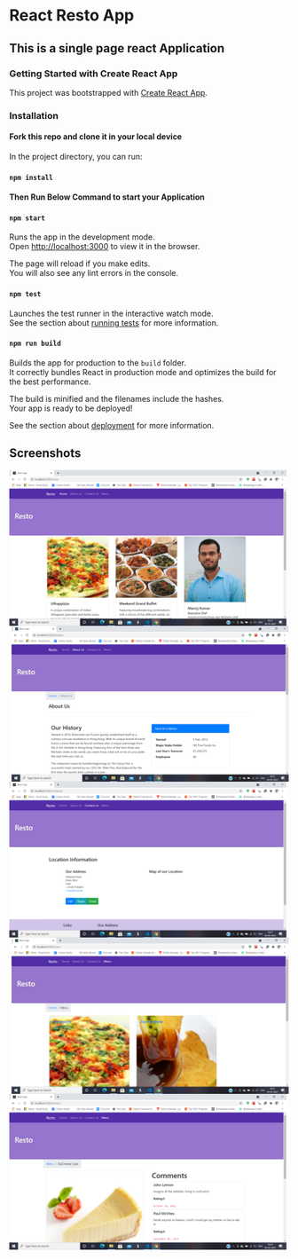 # React Resto App

## This is a single page react Application






### Getting Started with Create React App

This project was bootstrapped with [Create React App](https://github.com/facebook/create-react-app).

### Installation

#### Fork this repo and clone it in your local device



In the project directory, you can run:

#### `npm install`

#### Then Run Below Command to start your Application

#### `npm start`

Runs the app in the development mode.\
Open [http://localhost:3000](http://localhost:3000) to view it in the browser.

The page will reload if you make edits.\
You will also see any lint errors in the console.

#### `npm test`

Launches the test runner in the interactive watch mode.\
See the section about [running tests](https://facebook.github.io/create-react-app/docs/running-tests) for more information.

#### `npm run build`

Builds the app for production to the `build` folder.\
It correctly bundles React in production mode and optimizes the build for the best performance.

The build is minified and the filenames include the hashes.\
Your app is ready to be deployed!

See the section about [deployment](https://facebook.github.io/create-react-app/docs/deployment) for more information.

## Screenshots
<img align="left" width="500" src="https://github.com/mjmaurya/React-Resto-App/blob/master/screenshots/home.png"/>
<img align="right" width="500" src="https://github.com/mjmaurya/React-Resto-App/blob/master/screenshots/aboutus.png"/>
<img align="left" width="500" src="https://github.com/mjmaurya/React-Resto-App/blob/master/screenshots/contacts.png"/>
<img align="right" width="500" src="https://github.com/mjmaurya/React-Resto-App/blob/master/screenshots/menu.png"/>
<img align="left" width="500" src="https://github.com/mjmaurya/React-Resto-App/blob/master/screenshots/itemdetails.png"/>

